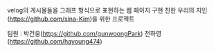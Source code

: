 velog의 게시물들을 그래프 형식으로 표현하는 웹 페이지 구현
친한 우리의 지인(https://github.com/sina-Kim)을 위한 프로젝트

팀원 :
박건웅(https://github.com/gunwoongPark)
전하영(https://github.com/hayoung474)

